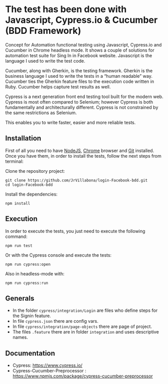 # The test has been done with Javascript, Cypress.io & Cucumber (BDD Framework)

Concept for Automation functional testing using Javascript, Cypress.io and Cucumber in Chrome headless mode. It shows a couple of solutions for automation test suite for Sing In in Facebook website. Javascript is the language I used to write the test code.

Cucumber, along with Gherkin, is the testing framework. Gherkin is the business language I used to write the tests in a “human readable” way. Cucumber ties the Gherkin feature files to the execution code written in Ruby. Cucumber helps capture test results as well.

Cypress is a next generation front end testing tool built for the modern web. Cypress is most often compared to Selenium; however Cypress is both fundamentally and architecturally different. Cypress is not constrained by the same restrictions as Selenium.

This enables you to write faster, easier and more reliable tests.

## Installation

First of all you need to have [NodeJS](https://nodejs.org/es/), [Chrome](https://www.google.es/chrome/index.html) browser and [Git](https://git-scm.com/download) installed. Once you have them, in order to install the tests, follow the next steps from terminal:

Clone the repository project:

```
git clone https://github.com/JrVillabona/login-Facebook-bdd.git
cd login-Facebook-bdd
```

Install the dependencies:

```
npm install
```

## Execution

In order to execute the tests, you just need to execute the following command:

```
npm run test
```

Or with the Cypress console and execute the tests:

```
npm run cypress:open
```

Also in headless-mode with:

```
npm run cypress:run
```

## Generals

- In the folder `cypress/integration/Login` are files who define steps for the Signin feature.
- In file `cypress.json` there are config vars.
- In file `cypress/integration/page-objects` there are page of project.
- The files `.feature` there are in folder `integration` and uses descriptive names.

## Documentation

- Cypress: https://www.cypress.io/
- Cypress-Cucumber-Preprocessor : https://www.npmjs.com/package/cypress-cucumber-preprocessor
